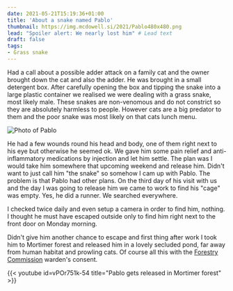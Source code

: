 ```yaml
---
date: 2021-05-21T15:19:36+01:00
title: 'About a snake named Pablo'
thumbnail: https://img.mcdowell.si/2021/Pablo480x480.png
lead: "Spoiler alert: We nearly lost him" # Lead text
draft: false
tags:
- Grass snake
---
```


Had a call about a possible adder attack on a family cat and the owner brought down the cat and also the adder. He was brought in a small detergent box. After carefully opening the box and tipping the snake into a large plastic container we realised we were dealing with a grass snake, most likely male. These snakes are non-venomous and do not constrict so they are absolutely harmless to people. However cats are a big predator to them and the poor snake was most likely on that cats lunch menu.

![Photo of Pablo](https://img.mcdowell.si/2021/Pablo.jpg "The red dot is where I was at the time so I could see that there wasn't much weather on the other side of that wave of rain.")

He had a few wounds round his head and body, one of them right next to his eye but otherwise he seemed ok. We gave him some pain relief and anti-inflammatory medications by injection and let him settle. The plan was I would take him somewhere that upcoming weekend and release him. Didn't want to just call him "the snake" so somehow I cam up with Pablo. The problem is that Pablo had other plans. On the third day of his visit with us and the day I was going to release him we came to work to find his "cage" was empty. Yes, he did a runner. We searched everywhere.

I checked twice daily and even setup a camera in order to find him, nothing. I thought he must have escaped outside only to find him right next to the front door on Monday morning. 

Didn't give him another chance to escape and first thing after work I took him to Mortimer forest and released him in a lovely secluded pond, far away from human habitat and prowling cats. Of course all this with the [Forestry Commission](https://www.gov.uk/government/organisations/forestry-commission) warden's consent. 

{{< youtube id=vPOr751k-54 title="Pablo gets released in Mortimer forest" >}}

